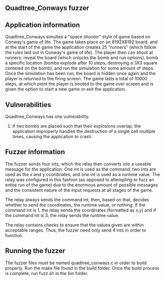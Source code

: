 ## Quadtree_Conways fuzzer

## Application information
Quadtree_Conways simultes a "space shooter" style of game based on Conway's game of life. The game takes place on an 8192X8192 board, and at the start of the game the application creates 25 "runners" (which follow the rules laid out in Conway's game of life). The player then can shoot at runners, reveal the board (which unlocks the bomb and run options), bomb a specific location (bombs explode after 10 steps, destroying a 3X3 square centered on the bomb), and run the simulation for some amount of steps. Once the simulation has been run, the board is hidden once again and the player is returned to the firing screen. The game lasts a total of 10000 steps, at which point the player is booted to the game over screen and is given the option to start a new game or exit the application.

## Vulnerabilities
Quadtree_Conways has one vulnerability.
1. If two bombs are placed such that their explosions overlap, the application improperly handles the destruction of a single cell multiple times, causing the application to crash.

## Fuzzer information
The fuzzer sends four ints, which the relay then converts into a useable message for the application. One int is used as the command, two ints are used as the x and y coordinates, and one int is used as a runtime value. The relay was configured in this fashion (as opposed to attempting to fuzz an entire run of the game) due to the enormous amount of possible messages and the consistent nature of the input requests at all stages of the game.

The relay always sends the command int, then, based on that, decides whether to send the coordinates, the runtime value, or nothing. If the command int is 1, the relay sends the coordinates (formatted as x,y) and if the command int is 3, the relay sends the runtime value.

The relay contains checks to ensure that the values given are within acceptable ranges. Thus, the fuzzer need only send 4 ints in order to function.

## Running the fuzzer
The fuzzer files must be named quadtree_conways.c in order to build properly.
Run the make file found in the build folder.
Once the build process is complete, run fuzz.sh in the bin folder.
